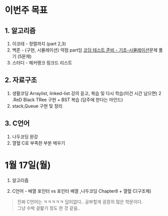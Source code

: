 # 이번주 목표
## 1. 알고리즘  
1. 이코테 - 정렬까지 (part 2,3)
2. 백준 - (구현, 시뮬레이션) 약점 part임 [코딩 테스트 준비 - 기초-시뮬레이션](https://www.acmicpc.net/workbook/view/93805)문제 풀기 (5문제)  
3. 스터디 - 해커랭크 링크드 리스트


## 2. 자료구조  
1. 생활코딩 Arraylist, linked-list 강의 듣고, 복습 및 다시 학습(이건 시간 남으면)
2 .ReD Black TRee 구현 + BST 복습 (담주에 한다는 마인드)  
3. stack,Queue 구현 및 정리  

## 3. C언어  
1. 나두코딩 완강  
2. 열혈 C로 부족한 부분 메우기

# 1월 17일(월)

1. 알고리즘  

2. C언어 - 배열 포인터 vs 포인터 배열 ,나두코딩 Chapter8 + 열혈 C(구조체)  
> 진짜 C언어는 ㅋㅋㅋㅋㅋ 답이없다.. 공부할게 굉장히 많은 학문이다.  
> 그냥 수박 겉핥기 정도 한 것 같음..
